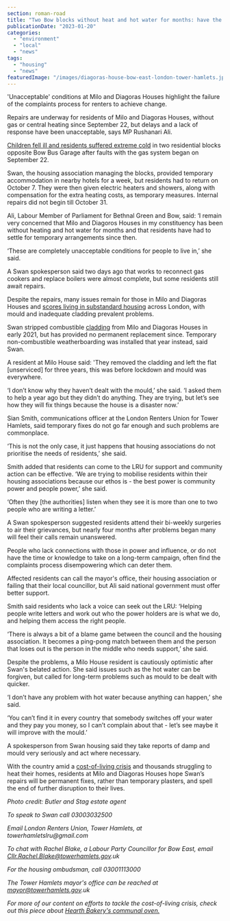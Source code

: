 ```yaml
---
section: roman-road
title: "Two Bow blocks without heat and hot water for months: have the problems been fixed?"
publicationDate: "2023-01-20"
categories: 
  - "environment"
  - "local"
  - "news"
tags: 
  - "housing"
  - "news"
featuredImage: "/images/diagoras-house-bow-east-london-tower-hamlets.jpg"
---
```


'Unacceptable' conditions at Milo and Diagoras Houses highlight the failure of the complaints process for renters to achieve change.

Repairs are underway for residents of Milo and Diagoras Houses, without gas or central heating since September 22, but delays and a lack of response have been unacceptable, says MP Rushanari Ali.

[Children fell ill and residents suffered extreme cold](https://www.theguardian.com/society/2022/dec/22/children-falling-ill-after-91-days-without-heating-at-london-flats-say-residents) in two residential blocks opposite Bow Bus Garage after faults with the gas system began on September 22.

Swan, the housing association managing the blocks, provided temporary accommodation in nearby hotels for a week, but residents had to return on October 7. They were then given electric heaters and showers, along with compensation for the extra heating costs, as temporary measures. Internal repairs did not begin till October 31.

Ali, Labour Member of Parliament for Bethnal Green and Bow, said: ‘I remain very concerned that Milo and Diagoros Houses in my constituency has been without heating and hot water for months and that residents have had to settle for temporary arrangements since then.

‘These are completely unacceptable conditions for people to live in,’ she said.

A Swan spokesperson said two days ago that works to reconnect gas cookers and replace boilers were almost complete, but some residents still await repairs.

Despite the repairs, many issues remain for those in Milo and Diagoras Houses and [scores living in substandard housing](https://romanroadlondon.com/tower-hamlets-london-renters-union-protest-rent-increases-bow-december-2022/) across London, with mould and inadequate cladding prevalent problems.

Swan stripped combustible [cladding](https://romanroadlondon.com/cladding-scandal-mojo-fire-safety/) from Milo and Diagoras Houses in early 2021, but has provided no permanent replacement since. Temporary non-combustible weatherboarding was installed that year instead, said Swan.

A resident at Milo House said: 'They removed the cladding and left the flat \[unserviced\] for three years, this was before lockdown and mould was everywhere.

‘I don’t know why they haven’t dealt with the mould,’ she said. ‘I asked them to help a year ago but they didn’t do anything. They are trying, but let’s see how they will fix things because the house is a disaster now.’

Sian Smith, communications officer at the London Renters Union for Tower Hamlets, said temporary fixes do not go far enough and such problems are commonplace.

‘This is not the only case, it just happens that housing associations do not prioritise the needs of residents,’ she said.

Smith added that residents can come to the LRU for support and community action can be effective. ‘We are trying to mobilise residents within their housing associations because our ethos is - the best power is community power and people power,’ she said.

‘Often they \[the authorities\] listen when they see it is more than one to two people who are writing a letter.’

A Swan spokesperson suggested residents attend their bi-weekly surgeries to air their grievances, but nearly four months after problems began many will feel their calls remain unanswered.

People who lack connections with those in power and influence, or do not have the time or knowledge to take on a long-term campaign, often find the complaints process disempowering which can deter them.

Affected residents can call the mayor's office, their housing association or failing that their local councillor, but Ali said national government must offer better support.

Smith said residents who lack a voice can seek out the LRU: ‘Helping people write letters and work out who the power holders are is what we do, and helping them access the right people.

‘There is always a bit of a blame game between the council and the housing association. It becomes a ping-pong match between them and the person that loses out is the person in the middle who needs support,’ she said.

Despite the problems, a Milo House resident is cautiously optimistic after Swan's belated action. She said issues such as the hot water can be forgiven, but called for long-term problems such as mould to be dealt with quicker.

‘I don’t have any problem with hot water because anything can happen,’ she said. 

‘You can’t find it in every country that somebody switches off your water and they pay you money, so I can’t complain about that - let’s see maybe it will improve with the mould.’

A spokesperson from Swan housing said they take reports of damp and mould very seriously and act where necessary.

With the country amid a [cost-of-living crisis](https://romanroadlondon.com/bakery-room-closes-brexit-inflation-impact-high-street/) and thousands struggling to heat their homes, residents at Milo and Diagoras Houses hope Swan’s repairs will be permanent fixes, rather than temporary plasters, and spell the end of further disruption to their lives.

_Photo credit: Butler and Stag estate agent_

_To speak to Swan call 03003032500_

_Email London Renters Union, Tower Hamlets, at towerhamletslru@gmail.com_

_To chat with Rachel Blake, a Labour Party Councillor for Bow East, email Cllr.Rachel.Blake@towerhamlets.gov.uk_

_For the housing ombudsman, call 03001113000_

_The Tower Hamlets mayor's office can be reached at mayor@towerhamlets.gov.uk_

_For more of our content on efforts to tackle the cost-of-living crisis, check out this piece about_ [_Hearth Bakery's communal oven._](https://romanroadlondon.com/peoples-oven-hearth-bakery-hackney-wick/)

